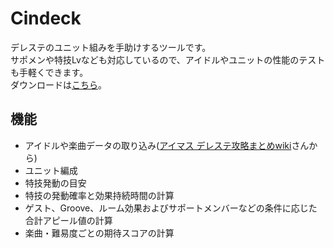 # Cindeck
デレステのユニット組みを手助けするツールです。  
サポメンや特技Lvなども対応しているので、アイドルやユニットの性能のテストも手軽くできます。  
ダウンロードは[こちら](https://github.com/noelex/Cindeck/releases)。

## 機能
* アイドルや楽曲データの取り込み([アイマス デレステ攻略まとめwiki](http://imascg-slstage-wiki.gamerch.com/)さんから)
* ユニット編成
* 特技発動の目安
* 特技の発動確率と効果持続時間の計算
* ゲスト、Groove、ルーム効果およびサポートメンバーなどの条件に応じた合計アピール値の計算
* 楽曲・難易度ごとの期待スコアの計算
